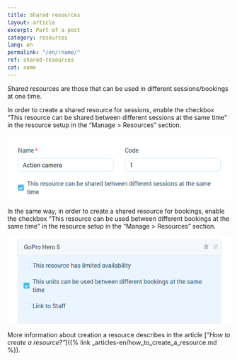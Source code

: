 ```yaml
---
title: Shared resources
layout: article
excerpt: Part of a post
category: resources
lang: en
permalink: "/en/:name/"
ref: shared-resources
cat: some
---
```


Shared resources are those that can be used in different sessions/bookings at one time.

In order to create a shared resource for sessions, enable the checkbox “This resource can be shared between different sessions at the same time” in the resource setup in the “Manage > Resources” section.

![Shared_resources1](/assets/images/shared_resources1.png)

In the same way, in order to create a shared resource for bookings, enable the checkbox “This resource can be used between different bookings at the same time” in the resource setup in the “Manage > Resources” section.

![Shared_resources2](/assets/images/shared_resources2.png)

More information about creation a resource describes in the article [*“How to create a resource?”*]({% link _articles-en/how_to_create_a_resource.md %}).